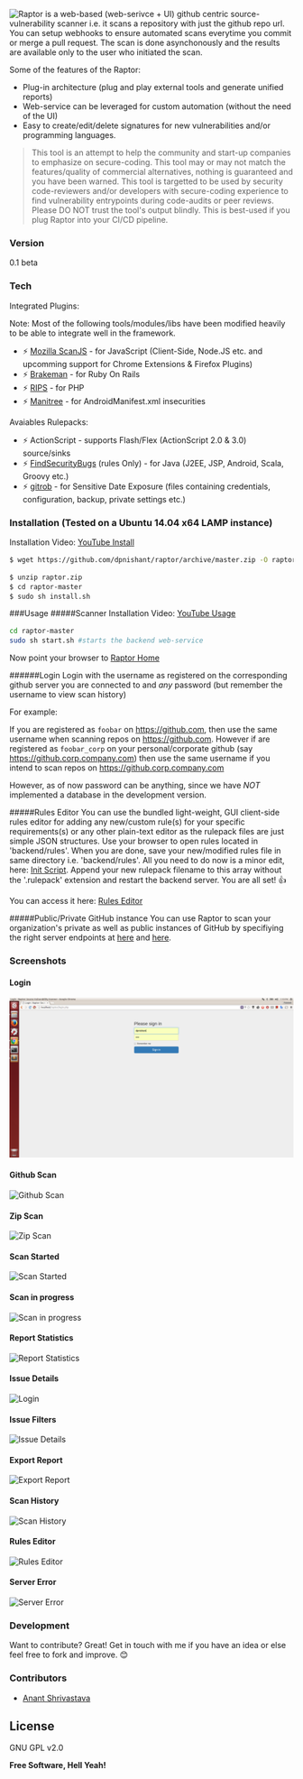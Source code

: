 ![Raptor](https://camo.githubusercontent.com/8c120bacdaf2d6dbbe7a2bb278a68f69a9b53ba4/687474703a2f2f7777772e6461737061746e61696b2e636f6d2f726170746f722f6c6f676f2e706e67)
 is a web-based (web-serivce + UI) github centric source-vulnerability scanner i.e. it scans a repository with just the github repo url. You can setup webhooks to ensure automated scans everytime you commit or merge a pull request. The scan is done asynchonously and the results are available only to the user who initiated the scan.

Some of the features of the Raptor:
  - Plug-in architecture (plug and play external tools and generate unified reports)
  - Web-service can be leveraged for custom automation (without the need of the UI) 
  - Easy to create/edit/delete signatures for new vulnerabilities and/or programming languages.

> This tool is an attempt to help the community and start-up companies to 
> emphasize on secure-coding. This tool may or may not match the features/quality of commercial alternatives, nothing is guaranteed and you have been warned. This tool is targetted to be used by security code-reviewers and/or developers with secure-coding experience to find vulnerability entrypoints during code-audits or peer reviews. Please DO NOT trust the tool's output blindly.
> This is best-used if you plug Raptor into your CI/CD pipeline.

### Version
0.1 beta

### Tech

Integrated Plugins:

Note: Most of the following tools/modules/libs have been modified heavily to be able to integrate well in the framework.

* :zap: [Mozilla ScanJS](https://github.com/mozilla/scanjs) - for JavaScript (Client-Side, Node.JS etc. and upcomming support for Chrome Extensions & Firefox Plugins)
* :zap: [Brakeman](http://brakemanscanner.org/) - for Ruby On Rails
* :zap: [RIPS](http://rips-scanner.sourceforge.net/) - for PHP
* :zap: [Manitree](https://github.com/antitree/manitree/) - for AndroidManifest.xml insecurities

Avaiables Rulepacks:
* :zap: ActionScript - supports Flash/Flex (ActionScript 2.0 & 3.0) source/sinks
* :zap: [FindSecurityBugs](http://h3xstream.github.io/find-sec-bugs/)  (rules Only) - for Java (J2EE, JSP, Android, Scala, Groovy etc.)
* :zap: [gitrob](https://github.com/michenriksen/gitrob) - for Sensitive Date Exposure (files containing credentials, configuration, backup, private settings etc.)

### Installation (Tested on a Ubuntu 14.04 x64 LAMP instance)

Installation Video: [YouTube Install](https://www.youtube.com/v/0KneQwJiUFk?start=0&end=537)

```sh
$ wget https://github.com/dpnishant/raptor/archive/master.zip -O raptor.zip
```

```sh
$ unzip raptor.zip
$ cd raptor-master
$ sudo sh install.sh
```

###Usage
#####Scanner
Installation Video: [YouTube Usage](https://www.youtube.com/v/0KneQwJiUFk?start=550)
```sh
cd raptor-master
sudo sh start.sh #starts the backend web-service
```
Now point your browser to [Raptor Home](http://127.0.0.1/raptor/)

######Login
Login with the username as registered on the corresponding github server you are connected to and *any* password (but remember the username to view scan history)

For example: 

If you are registered as `foobar` on https://github.com, then use the same username when scanning repos on https://github.com. However if are registered as `foobar_corp` on your personal/corporate github (say https://github.corp.company.com) then use the same username if you intend to scan repos on https://github.corp.company.com

However, as of now password can be anything, since we have *NOT* implemented a database in the development version.

#####Rules Editor
You can use the bundled light-weight, GUI client-side rules editor for adding any new/custom rule(s) for your specific requirements(s) or any other plain-text editor as the rulepack files are just simple JSON structures. Use your browser to open rules located in 'backend/rules'. When you are done, save your new/modified rules file in same directory i.e. 'backend/rules'. All you need to do now is a minor edit, here: [Init Script](https://github.com/dpnishant/raptor/blob/master/backend/raptor/init.py#L9). Append your new rulepack filename to this array without the '.rulepack' extension and restart the backend server. You are all set! :thumbsup:

You can access it here: [Rules Editor](http://127.0.0.1/raptor/editrules.php)

#####Public/Private GitHub instance
You can use Raptor to scan your organization's private as well as public instances of GitHub by specifiying the right server endpoints at [here](https://github.com/dpnishant/raptor/blob/master/start.sh#L9-L32) and [here](https://github.com/dpnishant/raptor/blob/master/frontend/session.php#L10-L11).

### Screenshots
#### Login
![Login](/screenshots/login.png?raw=true "Raptor Login")

#### Github Scan 
![Github Scan](https://camo.githubusercontent.com/ccd8c5b7891c5d7c0b1138ee45237ff727c8382e/687474703a2f2f7777772e6461737061746e61696b2e636f6d2f726170746f722f7363616e2e706e67)

#### Zip Scan
![Zip Scan](https://camo.githubusercontent.com/bdafb5d96356f9f3785c2acc8e26250194e99e70/687474703a2f2f7777772e6461737061746e61696b2e636f6d2f726170746f722f7a69705f7363616e2e706e67)

#### Scan Started
![Scan Started](https://camo.githubusercontent.com/9b9a977a38903777d12feb4bdac29d0a8f25b01a/687474703a2f2f7777772e6461737061746e61696b2e636f6d2f726170746f722f7363616e5f73746172742e706e67)

#### Scan in progress
![Scan in progress](https://camo.githubusercontent.com/85d1c08e5a0d6aca084bd154d0c4083ead3ad4d3/687474703a2f2f7777772e6461737061746e61696b2e636f6d2f726170746f722f7363616e5f70726f67726573732e706e67)

#### Report Statistics
![Report Statistics](https://camo.githubusercontent.com/4a2140e6a539320d87be73fad56796b28b8083ca/687474703a2f2f7777772e6461737061746e61696b2e636f6d2f726170746f722f737461746973746963732e706e67)

#### Issue Details
![Login](https://camo.githubusercontent.com/b3af0b377de131e3498a90f794882a28621c0a24/687474703a2f2f7777772e6461737061746e61696b2e636f6d2f726170746f722f6973737565732e706e67)

#### Issue Filters
![Issue Details](https://camo.githubusercontent.com/d743d30de38bea27f485c5236e02d93655404a2a/687474703a2f2f7777772e6461737061746e61696b2e636f6d2f726170746f722f66696c746572732e706e67)

#### Export Report
![Export Report](https://camo.githubusercontent.com/e34c57ee606ce5f1628bc76bb969dd2591a386cd/687474703a2f2f7777772e6461737061746e61696b2e636f6d2f726170746f722f7265706f72745f6578706f72742e706e67)

#### Scan History
![Scan History](https://camo.githubusercontent.com/146d5d2ad2ca728f565c44157204e6067c2a3d2b/687474703a2f2f7777772e6461737061746e61696b2e636f6d2f726170746f722f686973746f72792e706e67)

#### Rules Editor
![Rules Editor](https://camo.githubusercontent.com/0cd1c45576d3f5e361760f40242059e0891f682a/687474703a2f2f7777772e6461737061746e61696b2e636f6d2f726170746f722f72756c65732e706e67)

#### Server Error
![Server Error](https://camo.githubusercontent.com/8bcde473993917ac9f7ff1b497d69ceabf899a0a/687474703a2f2f7777772e6461737061746e61696b2e636f6d2f726170746f722f6e6f74696669636174696f6e732e706e67)

### Development

Want to contribute? Great! 
Get in touch with me if you have an idea or else feel free to fork and improve. :blush:

### Contributors

 - [Anant Shrivastava](https://twitter.com/anantshri)

License
----

GNU GPL v2.0

**Free Software, Hell Yeah!**
